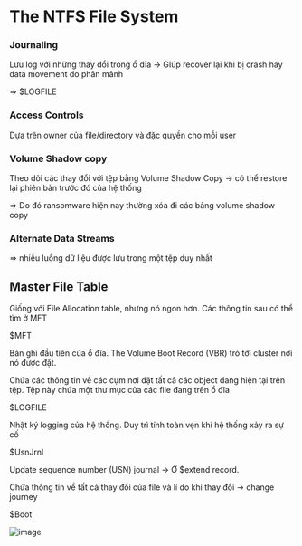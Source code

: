 # The NTFS File System

### Journaling

Lưu log với những thay đổi trong ổ đĩa → GIúp recover lại khi bị crash hay data movement do phân mảnh

⇒ $LOGFILE

### Access Controls

Dựa trên owner của file/directory và đặc quyền cho mỗi user

### Volume Shadow copy

Theo dõi các thay đổi với tệp bằng Volume Shadow Copy → có thể restore lại phiên bản trước đó của hệ thống

⇒ Do đó ransomware hiện nay thường xóa đi các bảng volume shadow copy

### Alternate Data Streams

⇒ nhiều luồng dữ liệu được lưu trong một tệp duy nhất

## Master File Table

Giống với File Allocation table, nhưng nó ngon hơn. Các thông tin sau có thể tìm ở MFT

$MFT

Bản ghi đầu tiên của ổ đĩa. The Volume Boot Record (VBR) trỏ tới cluster nơi nó được đặt. 

Chứa các thông tin về các cụm nơi đặt tất cả các object đang hiện tại trên tệp. Tệp này chứa một thư mục của các file đang trên ổ đĩa

$LOGFILE

Nhật ký logging của hệ thống. Duy trì tính toàn vẹn khi hệ thống xảy ra sự cố

$UsnJrnl

Update sequence number (USN) journal → Ở $extend record.

Chứa thông tin về tất cả thay đổi của file và lí do khi thay đổi → change journey

$Boot

![image](https://github.com/Merisreal/Digital-Forensics-and-Incident-Response/assets/139641711/db9f337f-0218-4c3a-a5c2-11d496aa7dc0)
